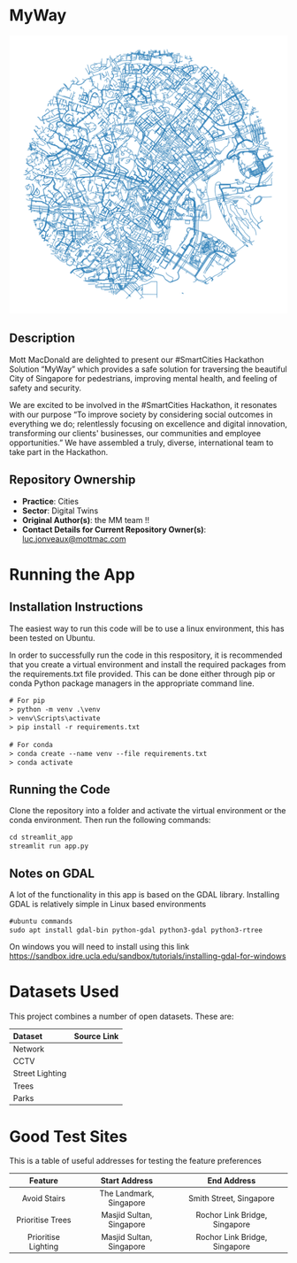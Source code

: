 # MyWay

![SingaporeMap](./src/imgs/map.png)

## Description

Mott MacDonald are delighted to present our #SmartCities Hackathon Solution “MyWay” which provides a safe solution for traversing the beautiful City of Singapore for pedestrians, improving mental health, and feeling of safety and security.

We are excited to be involved in the #SmartCities Hackathon, it resonates with our purpose “To improve society by considering social outcomes in everything we do; relentlessly focusing on excellence and digital innovation, transforming our clients' businesses, our communities and employee opportunities.” We have assembled a truly, diverse, international team to take part in the Hackathon.


## Repository Ownership

* **Practice**: Cities
* **Sector**: Digital Twins
* **Original Author(s)**: the MM team !!
* **Contact Details for Current Repository Owner(s)**: luc.jonveaux@mottmac.com

# Running the App

## Installation Instructions

The easiest way to run this code will be to use a linux environment, this has been tested on Ubuntu.

In order to successfully run the code in this respository, it is recommended that you create a virtual environment and install the required packages from the requirements.txt file provided. This can be done either through pip or conda Python package managers in the appropriate command line.

```
# For pip
> python -m venv .\venv
> venv\Scripts\activate
> pip install -r requirements.txt

# For conda
> conda create --name venv --file requirements.txt
> conda activate
```

## Running the Code

Clone the repository into a folder and activate the virtual environment or the conda environment.
Then run the following commands:
```
cd streamlit_app
streamlit run app.py
```

## Notes on GDAL
A lot of the functionality in this app is based on the GDAL library.
Installing GDAL is relatively simple in Linux based environments

```
#ubuntu commands
sudo apt install gdal-bin python-gdal python3-gdal python3-rtree
```

On windows you will need to install using this link
https://sandbox.idre.ucla.edu/sandbox/tutorials/installing-gdal-for-windows


# Datasets Used
This project combines a number of open datasets. These are:

Dataset | Source Link
:---|:---
Network | 
CCTV |
Street Lighting |
Trees | 
Parks | 


# Good Test Sites
This is a table of useful addresses for testing the feature preferences

Feature | Start Address | End Address
:---:|:---:|:---:
Avoid Stairs | The Landmark, Singapore | Smith Street, Singapore
Prioritise Trees| Masjid Sultan, Singapore | Rochor Link Bridge, Singapore
Prioritise Lighting| Masjid Sultan, Singapore | Rochor Link Bridge, Singapore
